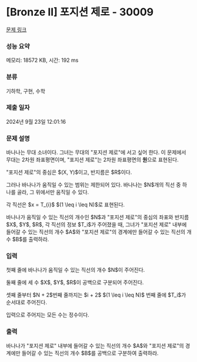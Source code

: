 # [Bronze II] 포지션 제로 - 30009 

[문제 링크](https://www.acmicpc.net/problem/30009) 

### 성능 요약

메모리: 18572 KB, 시간: 192 ms

### 분류

기하학, 구현, 수학

### 제출 일자

2024년 9월 23일 12:01:16

### 문제 설명

<p>바나나는 무대 소녀이다. 그녀는 무대의 "포지션 제로"에 서고 싶어 한다. 이 문제에서 무대는 2차원 좌표평면이며, "포지션 제로"는 2차원 좌표평면의 <strong>원</strong>으로 표현된다.</p>

<p>"포지션 제로"의 중심은 $(X, Y)$이고, 반지름은 $R$이다.</p>

<p>그러나 바나나가 움직일 수 있는 범위는 제한되어 있다. 바나나는 $N$개의 직선 중 하나를 골라, 그 위에서만 움직일 수 있다.</p>

<p>각 직선은 $x = T_{i}$ $(1 \leq i \leq N)$로 표현된다.</p>

<p>바나나가 움직일 수 있는 직선의 개수인 $N$과 "포지션 제로"의 중심의 좌표와 반지름 $X$, $Y$, $R$, 각 직선의 정보 $T_i$가 주어졌을 때, 그녀가 "포지션 제로" 내부에 들어갈 수 있는 직선의 개수 $A$와 "포지션 제로"의 경계에만 들어갈 수 있는 직선의 개수 $B$를 출력하라.</p>

### 입력 

 <p>첫째 줄에 바나나가 움직일 수 있는 직선의 개수 $N$이 주어진다.</p>

<p>둘째 줄에 세 수 $X$, $Y$, $R$이 공백으로 구분되어 주어진다.</p>

<p>셋째 줄부터 $N + 2$번째 줄까지는 $i + 2$ $(1 \leq i \leq N)$ 번째 줄에 $T_i$가 순서대로 주어진다.</p>

<p>입력으로 주어지는 모든 수는 정수이다.</p>

### 출력 

 <p>바나나가 "포지션 제로" 내부에 들어갈 수 있는 직선의 개수 $A$와 "포지션 제로"의 경계에만 들어갈 수 있는 직선의 개수 $B$를 공백으로 구분하여 출력하라.</p>

